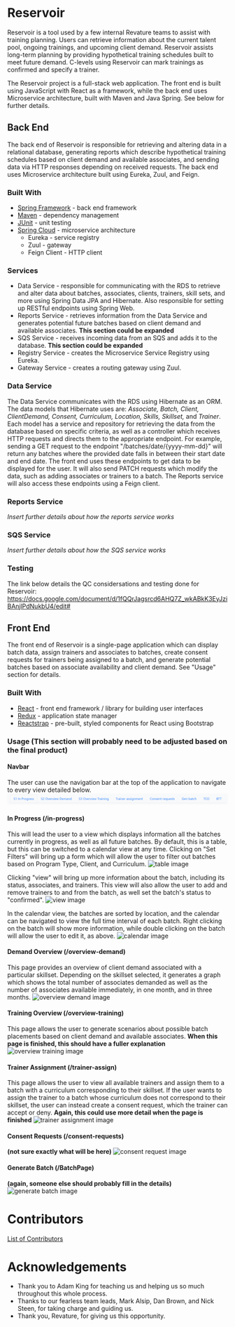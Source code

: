 # Reservoir
Reservoir is a tool used by a few internal Revature teams to assist with training planning. Users can retrieve information about the current talent pool, ongoing trainings, and upcoming client demand. Reservoir assists long-term planning by providing hypothetical training schedules built to meet future demand. C-levels using Reservoir can mark trainings as confirmed and specify a trainer.

The Reservoir project is a full-stack web application. The front end is built using JavaScript with React as a framework, while the back end uses Microservice architecture, built with Maven and Java Spring. See below for further details.

## Back End
The back end of Reservoir is responsible for retrieving and altering data in a relational database, generating reports which describe hypothetical training schedules based on client demand and available associates, and sending data via HTTP responses depending on received requests. The back end uses Microservice architecture built using Eureka, Zuul, and Feign.

### Built With
* [Spring Framework](https://spring.io/) - back end framework
* [Maven](https://maven.apache.org/) - dependency management
* [JUnit](https://junit.org/junit5/) - unit testing
* [Spring Cloud](https://github.com/spring-cloud/spring-cloud-netflix) - microservice architecture
  * Eureka - service registry
  * Zuul - gateway
  * Feign Client - HTTP client

### Services
* Data Service - responsible for communicating with the RDS to retrieve and alter data about batches, associates, clients, trainers, skill sets, and more using Spring Data JPA and Hibernate. Also responsible for setting up RESTful endpoints using Spring Web.
* Reports Service - retrieves information from the Data Service and generates potential future batches based on client demand and available associates. **This section could be expanded**
* SQS Service - receives incoming data from an SQS and adds it to the database. **This section could be expanded**
* Registry Service - creates the Microservice Service Registry using Eureka.
* Gateway Service - creates a routing gateway using Zuul.

### Data Service
The Data Service communicates with the RDS using Hibernate as an ORM. The data models that Hibernate uses are: *Associate, Batch, Client, ClientDemand, Consent, Curriculum, Location, Skills, Skillset,* and *Trainer*. Each model has a service and repository for retrieving the data from the database based on specific criteria, as well as a controller which receives HTTP requests and directs them to the appropriate endpoint. For example, sending a GET request to the endpoint "/batches/date/{yyyy-mm-dd}" will return any batches where the provided date falls in between their start date and end date. The front end uses these endpoints to get data to be displayed for the user. It will also send PATCH requests which modify the data, such as adding associates or trainers to a batch. The Reports service will also access these endpoints using a Feign client.

### Reports Service
*Insert further details about how the reports service works*

### SQS Service
*Insert further details about how the SQS service works*

### Testing
The link below details the QC considersations and testing done for Reservoir:
https://docs.google.com/document/d/1fQQrJagsrcd6AHQ7Z_wkABkK3EyJziBAnjlPdNukbU4/edit#

## Front End
The front end of Reservoir is a single-page application which can display batch data, assign trainers and associates to batches, create consent requests for trainers being assigned to a batch, and generate potential batches based on associate availability and client demand. See "Usage" section for details.

### Built With
* [React](https://reactjs.org/) - front end framework / library for building user interfaces
* [Redux](https://redux.js.org/) - application state manager
* [Reactstrap](https://reactstrap.github.io/) - pre-built, styled components for React using Bootstrap

### Usage (**This section will probably need to be adjusted based on the final product**)
#### Navbar 
The user can use the navigation bar at the top of the application to navigate to every view detailed below.
![navbar image](./screenshots/navbar.png)

#### In Progress (/in-progress)
This will lead the user to a view which displays information all the batches currently in progress, as well as all future batches. By default, this is a table, but this can be switched to a calendar view at any time. Clicking on "Set Filters" will bring up a form which will allow the user to filter out batches based on Program Type, Client, and Curriculum.
![table image](./screenshots/insertimagehere.png)

Clicking "view" will bring up more information about the batch, including its status, associates, and trainers. This view will also allow the user to add and remove trainers to and from the batch, as well set the batch's status to "confirmed".
![view image](./screenshots/insertimagehere.png)

In the calendar view, the batches are sorted by location, and the calendar can be navigated to view the full time interval of each batch. Right clicking on the batch will show more information, while double clicking on the batch will allow the user to edit it, as above.
![calendar image](./screenshots/insertimagehere.png)

#### Demand Overview (/overview-demand)
This page provides an overview of client demand associated with a particular skillset. Depending on the skillset selected, it generates a graph which shows the total number of associates demanded as well as the number of associates available immediately, in one month, and in three months.
![overview demand image](./screenshots/insertimagehere.png)

#### Training Overview (/overview-training)
This page allows the user to generate scenarios about possible batch placements based on client demand and available associates. **When this page is finished, this should have a fuller explanation**
![overview training image](./screenshots/insertimagehere.png)

#### Trainer Assignment (/trainer-assign)
This page allows the user to view all available trainers and assign them to a batch with a curriculum corresponding to their skillset. If the user wants to assign the trainer to a batch whose curriculum does not correspond to their skillset, the user can instead create a consent request, which the trainer can accept or deny. **Again, this could use more detail when the page is finished**
![trainer assignment image](./screenshots/insertimagehere.png)

#### Consent Requests (/consent-requests)
**(not sure exactly what will be here)**
![consent request image](./screenshots/insertimagehere.png)

#### Generate Batch (/BatchPage)
**(again, someone else should probably fill in the details)**
![generate batch image](./screenshots/insertimagehere.png)

# Contributors
[List of Contributors](./contributors.md)

# Acknowledgements
* Thank you to Adam King for teaching us and helping us so much throughout this whole process.
* Thanks to our fearless team leads, Mark Alsip, Dan Brown, and Nick Steen, for taking charge and guiding us.
* Thank you, Revature, for giving us this opportunity.
